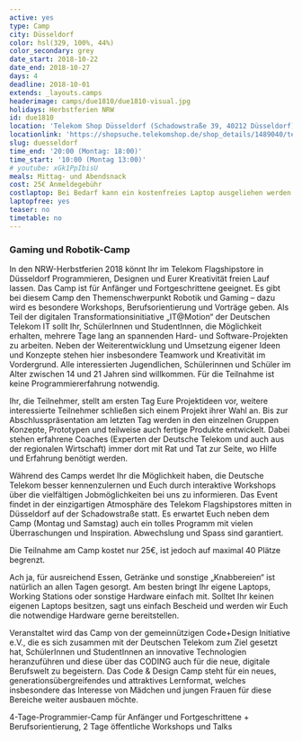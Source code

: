 ```yaml
---
active: yes
type: Camp
city: Düsseldorf
color: hsl(329, 100%, 44%)
color_secondary: grey
date_start: 2018-10-22
date_end: 2018-10-27
days: 4
deadline: 2018-10-01
extends: _layouts.camps
headerimage: camps/due1810/due1810-visual.jpg
holidays: Herbstferien NRW
id: due1810
location: 'Telekom Shop Düsseldorf (Schadowstraße 39, 40212 Düsseldorf)'
locationlink: 'https://shopsuche.telekomshop.de/shop_details/1489040/telekom-shop-duesseldorf-stadtmitte-schadowstr-39'
slug: duesseldorf
time_end: '20:00 (Montag: 18:00)'
time_start: '10:00 (Montag 13:00)'
# youtube: xGk1PpIbisU
meals: Mittag- und Abendsnack
cost: 25€ Anmeldegebühr
costlaptop: Bei Bedarf kann ein kostenfreies Laptop ausgeliehen werden
laptopfree: yes
teaser: no
timetable: no
---
```

<h3>Gaming und Robotik-Camp</h3>

<div class="text-lg"><p class="mt-2 mb-4">In den NRW-Herbstferien 2018 könnt Ihr im Telekom Flagshipstore in Düsseldorf Programmieren, Designen und Eurer Kreativität freien Lauf lassen. Das Camp ist für Anfänger und Fortgeschrittene geeignet. Es gibt bei diesem Camp den Themenschwerpunkt Robotik und Gaming – dazu wird es besondere Workshops, Berufsorientierung und Vorträge geben. Als Teil der digitalen Transformationsinitiative „IT@Motion“ der Deutschen Telekom IT sollt Ihr, SchülerInnen und StudentInnen, die Möglichkeit erhalten, mehrere Tage lang an spannenden Hard- und Software-Projekten zu arbeiten. Neben der Weiterentwicklung und Umsetzung eigener Ideen und Konzepte stehen hier insbesondere Teamwork und Kreativität im Vordergrund. Alle interessierten Jugendlichen, Schülerinnen und Schüler im Alter zwischen 14 und 21 Jahren sind willkommen. Für die Teilnahme ist keine Programmiererfahrung notwendig. 

<p class="mb-4">Ihr, die Teilnehmer, stellt am ersten Tag Eure Projektideen vor, weitere interessierte Teilnehmer schließen sich einem Projekt ihrer Wahl an. Bis zur Abschlusspräsentation am letzten Tag werden in den einzelnen Gruppen Konzepte, Prototypen und teilweise auch fertige Produkte entwickelt. Dabei stehen erfahrene Coaches (Experten der Deutsche Telekom und auch aus der regionalen Wirtschaft) immer dort mit Rat und Tat zur Seite, wo Hilfe und Erfahrung benötigt werden.

<p class="mb-4">Während des Camps werdet Ihr die Möglichkeit haben, die Deutsche Telekom besser kennenzulernen und Euch durch interaktive Workshops über die vielfältigen Jobmöglichkeiten bei uns zu informieren. Das Event findet in der einzigartigen Atmosphäre des Telekom Flagshipstores mitten in Düsseldorf auf der Schadowstraße statt. Es erwartet Euch neben dem Camp (Montag und Samstag) auch ein tolles Programm mit vielen Überraschungen und Inspiration. Abwechslung und Spass sind garantiert.
</p>

<p class="mb-4">Die Teilnahme am Camp kostet nur 25€, ist jedoch auf maximal 40 Plätze begrenzt.
</p>

Ach ja, für ausreichend Essen, Getränke und sonstige „Knabbereien“ ist natürlich an allen Tagen gesorgt. Am besten bringt Ihr eigene Laptops, Working Stations oder sonstige Hardware einfach mit. Solltet Ihr keinen eigenen Laptops besitzen, sagt uns einfach Bescheid und werden wir Euch die notwendige Hardware gerne bereitstellen.
</p>

<p class="mb-4">Veranstaltet wird das Camp von der gemeinnützigen Code+Design Initiative e.V., die es sich zusammen mit der Deutschen Telekom zum Ziel gesetzt hat, SchülerInnen und StudentInnen an innovative  Technologien heranzuführen und diese über das CODING auch für die neue, digitale Berufswelt zu begeistern. Das Code & Design Camp steht für ein neues, generationsübergreifendes und attraktives Lernformat, welches insbesondere das Interesse von Mädchen und jungen Frauen für diese Bereiche weiter ausbauen möchte.
</p>

<p class="mb-4">4-Tage-Programmier-Camp für Anfänger und Fortgeschrittene + Berufsorientierung, 2 Tage öffentliche Workshops und Talks
</p>

</div>
